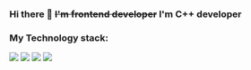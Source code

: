 ### Hi there 👋 ~~I'm frontend developer~~ I'm C++ developer

### My Technology stack:

<img src="https://img.shields.io/badge/C++-pink ?style=for-the-badge&logo=C++&logoColor=black"/> <img src="https://img.shields.io/badge/Python-red?style=for-the-badge&logo=Python&logoColor=black"/> <img src="https://img.shields.io/badge/HTML5-pink?style=for-the-badge&logo=HTML 5&logoColor=black"/> <img src="https://img.shields.io/badge/CSS 3-pink?style=for-the-badge&logo=CSS3&logoColor=black"/>
